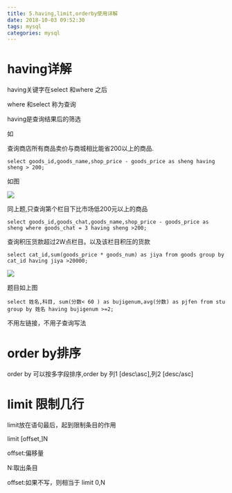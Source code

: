 ```yaml
---
title: 5.having,limit,orderby使用详解
date: 2018-10-03 09:52:30
tags: mysql
categories: mysql
---
```


# having详解

having关键字在select 和where 之后

where 和select 称为查询

having是查询结果后的筛选

如

查询商店所有商品卖价与商城相比能省200以上的商品.

```mysql
select goods_id,goods_name,shop_price - goods_price as sheng having sheng > 200;
```

如图

![](https://startzyp.github.io/imgs/log/2018-10-03/1.png)

同上题,只查询第个栏目下比市场低200元以上的商品

```mysql
select goods_id,goods_chat,goods_name,shop_price - goods_price as sheng where goods_chat = 3 having sheng >200; 
```

查询积压货款超过2W点栏目。以及该栏目积压的货款

```mysql
select cat_id,sum(goods_price * goods_num) as jiya from goods group by cat_id having jiya >20000;
```

![](https://startzyp.github.io/imgs/log/2018-10-03/2.png)

题目如上图

```mysql
select 姓名,科目, sum(分数< 60 ) as bujigenum,avg(分数) as pjfen from stu group by 姓名 having bujigenum >=2;
```

不用左链接，不用子查询写法

# order by排序

order by 可以按多字段排序,order by 列1 [desc\asc],列2 [desc/asc]

# limit 限制几行

limit放在语句最后，起到限制条目的作用

limit [offset,]N

offset:偏移量

N:取出条目

offset:如果不写，则相当于 limit 0,N

